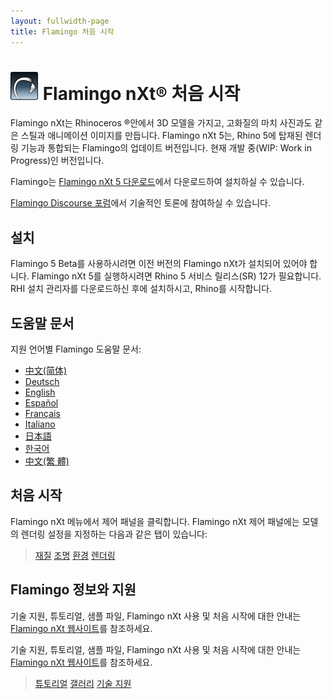 ```yaml
---
layout: fullwidth-page
title: Flamingo 처음 시작
---
```


# ![images/flamingotab.svg](images/flamingotab.svg) Flamingo nXt® 처음 시작
Flamingo nXt는 Rhinoceros ®안에서 3D 모델을 가지고, 고화질의 마치 사진과도 같은 스틸과 애니메이션 이미지를 만듭니다. Flamingo nXt 5는, Rhino 5에 탑재된 렌더링 기능과 통합되는 Flamingo의 업데이트 버전입니다. 현재 개발 중(WIP: Work in Progress)인 버전입니다.

Flamingo는 [Flamingo nXt 5 다운로드](http://www.rhino3d.com/download/flamingo/5/beta)에서 다운로드하여 설치하실 수 있습니다.

[Flamingo Discourse 포럼](http://discourse.mcneel.com/c/rendering/flamingo)에서 기술적인 토론에 참여하실 수 있습니다.

## 설치

Flamingo 5 Beta를 사용하시려면 이전 버전의 Flamingo nXt가 설치되어 있어야 합니다.
Flamingo nXt 5를 실행하시려면 Rhino 5 서비스 릴리스(SR) 12가 필요합니다.
RHI 설치 관리자를 다운로드하신 후에 설치하시고, Rhino를 시작합니다.

## 도움말 문서
지원 언어별 Flamingo 도움말 문서:

* [中文(简体)]({{baseurl}}/cn/flamingo/5/help)
* [Deutsch]({{baseurl}}/de/flamingo/5/help)
* [English]({{baseurl}}/en/flamingo/5/help)
* [Español]({{baseurl}}/es/flamingo/5/help)
* [Français]({{baseurl}}/fr/flamingo/5/help)
* [Italiano]({{baseurl}}/it/flamingo/5/help)
* [日本語]({{baseurl}}/jp/flamingo/5/help)
* [한국어]({{baseurl}}/kr/flamingo/5/help)
* [中文(繁 體)]({{baseurl}}/tw/flamingo/5/help)

## 처음 시작
Flamingo nXt 메뉴에서 제어 패널을 클릭합니다. Flamingo nXt 제어 패널에는 모델의 렌더링 설정을 지정하는 다음과 같은 탭이 있습니다:

> [재질](../help/material-editor.html)
> [조명](../help/lighting-tab.html)
> [환경](../help/environment-tab.html)
> [렌더링](../help/render-tab.html)

## Flamingo 정보와 지원
 기술 지원, 튜토리얼, 샘플 파일, Flamingo nXt 사용 및 처음 시작에 대한 안내는 [Flamingo nXt 웹사이트](http://www.flamingo3d.com/)를 참조하세요.

 기술 지원, 튜토리얼, 샘플 파일, Flamingo nXt 사용 및 처음 시작에 대한 안내는 [Flamingo nXt 웹사이트](http://nxt.flamingo3d.com/)를 참조하세요.

 > [튜토리얼](http://nxt.flamingo3d.com/page/tutorials-and-documentation-kr)
 > [갤러리](http://nxt.flamingo3d.com/photo)
 > [기술 지원](http://nxt.flamingo3d.com/forum)
